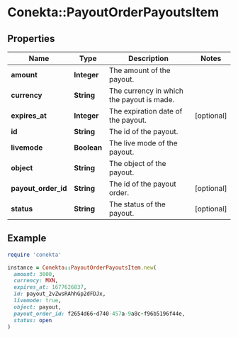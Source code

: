 # Conekta::PayoutOrderPayoutsItem

## Properties

| Name | Type | Description | Notes |
| ---- | ---- | ----------- | ----- |
| **amount** | **Integer** | The amount of the payout. |  |
| **currency** | **String** | The currency in which the payout is made. |  |
| **expires_at** | **Integer** | The expiration date of the payout. | [optional] |
| **id** | **String** | The id of the payout. |  |
| **livemode** | **Boolean** | The live mode of the payout. |  |
| **object** | **String** | The object of the payout. |  |
| **payout_order_id** | **String** | The id of the payout order. | [optional] |
| **status** | **String** | The status of the payout. | [optional] |

## Example

```ruby
require 'conekta'

instance = Conekta::PayoutOrderPayoutsItem.new(
  amount: 3000,
  currency: MXN,
  expires_at: 1677626837,
  id: payout_2vZwsRAhhGp2dFDJx,
  livemode: true,
  object: payout,
  payout_order_id: f2654d66-d740-457a-9a8c-f96b5196f44e,
  status: open
)
```

